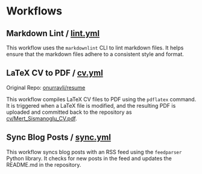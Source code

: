 # Workflows

## Markdown Lint / [lint.yml](.github/workflows/lint.yml)

This workflow uses the `markdownlint` CLI to lint markdown files.
It helps ensure that the markdown files adhere to a consistent style and format.

## LaTeX CV to PDF / [cv.yml](.github/workflows/cv.yml)

Original Repo: [onurravli/resume](https://github.com/onurravli/resume)

This workflow compiles LaTeX CV files to PDF using the `pdflatex` command.
It is triggered when a LaTeX file is modified,
and the resulting PDF is uploaded and committed back to the repository
as [cv/Mert_Sismanoglu_CV.pdf](./cv/Mert_Sismanoglu_CV.pdf).

## Sync Blog Posts / [sync.yml](.github/workflows/sync.yml)

This workflow syncs blog posts with an RSS feed
using the `feedparser` Python library.
It checks for new posts in the feed and updates the README.md in the repository.

